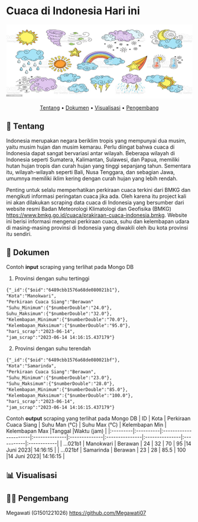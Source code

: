 # Cuaca di Indonesia Hari ini

<p align="center">
  <img width="800" height="200" src="https://github.com/Megawati07/cuaca_today_BMKG/blob/main/gambar1.jpg">
</p>

<div align="center">
 
  
[Tentang](#scroll-tentang)
•
[Dokumen](#green_book-dokumen)
•
[Visualisasi](#bar_chart-visualisasi)
•
[Pengembang](#bar_chart-pengembang)

</div>

## :scroll: Tentang
Indonesia merupakan negara beriklim tropis yang mempunyai dua musim, yaitu musim hujan dan musim kemarau. Perlu diingat bahwa cuaca di Indonesia dapat sangat bervariasi antar wilayah. Beberapa wilayah di Indonesia seperti Sumatera, Kalimantan, Sulawesi, dan Papua, memiliki hutan hujan tropis dan curah hujan yang tinggi sepanjang tahun. Sementara itu, wilayah-wilayah seperti Bali, Nusa Tenggara, dan sebagian Jawa, umumnya memiliki iklim kering dengan curah hujan yang lebih rendah.

Penting untuk selalu memperhatikan perkiraan cuaca terkini dari BMKG dan mengikuti informasi peringatan cuaca jika ada. Oleh karena itu project kali ini akan dilakukan scraping data cuaca di Indonesia yang bersumber dari website resmi Badan Meteorologi Klimatologi dan Geofisika (BMKG) https://www.bmkg.go.id/cuaca/prakiraan-cuaca-indonesia.bmkg. Website ini berisi informasi mengenai perkiraan cuaca, suhu dan kelembapan udara di masing-masing provinsi di Indonesia yang diwakili oleh ibu kota provinsi itu sendiri.

## :green_book: Dokumen
Contoh  **input** scraping yang terlihat pada Mongo DB
1. Provinsi dengan suhu tertinggi
  ```
  {"_id":{"$oid":"6489cbb1576a68de080021b1"},
  "Kota":"Manokwari",
  "Perkiraan Cuaca Siang":"Berawan"
  "Suhu_Minimum":{"$numberDouble":"24.0"},
  Suhu_Maksimum":{"$numberDouble":"32.0"},
  "Kelembapan_Minimum":{"$numberDouble":"70.0"},
  "Kelembapan_Maksimum":{"$numberDouble":"95.0"},
  "hari_scrap":"2023-06-14",
  "jam_scrap":"2023-06-14 14:16:15.437179"}
   ```
2. Provinsi dengan suhu terendah
  ```
  {"_id":{"$oid":"6489cbb1576a68de080021bf"},
  "Kota":"Samarinda",
  "Perkiraan Cuaca Siang":"Berawan",
  "Suhu_Minimum":{"$numberDouble":"23.0"},
  "Suhu_Maksimum":{"$numberDouble":"28.0"},
  "Kelembapan_Minimum":{"$numberDouble":"85.0"},
  "Kelembapan_Maksimum":{"$numberDouble":"100.0"},
  "hari_scrap":"2023-06-14",
  "jam_scrap":"2023-06-14 14:16:15.437179"}
  ```
Contoh **output** scraping yang terlihat pada Mongo DB
|    ID    | Kota      | Perkiraan Cuaca Siang | Suhu Man (°C) | Suhu Max (°C) | Kelembapan Min | Kelembapan Max |Tanggal     |Waktu (jam)  |
|:---------|:----------|:----------------------|:--------------|:--------------|:---------------|:---------------|:-----------|:------------|
| ...021b1 | Manokwari | Berawan               |       24      |       32      |      70        |       95       |14 Juni 2023| 14:16:15    |
| ...021bf | Samarinda | Berawan               |       23      |       28      |      85.5      |       100      |14 Juni 2023| 14:16:15    |


 
## :bar_chart: Visualisasi
 
## :fairy_woman: Pengembang
Megawati (G1501221026) https://github.com/Megawati07
